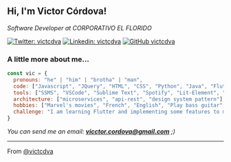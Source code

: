 <!---
victcdva/victcdva is a ✨ special ✨ repository because its `README.md` (this file) appears on your GitHub profile.
You can click the Preview link to take a look at your changes.
--->


<h2> Hi, I'm Victor Córdova!</h2>
<!--img align='right' src="https://media.giphy.com/media/ieyl9zmCjO4b4t6qoY/giphy.gif" width="230"-->
<p><em>Software Developer at CORPORATIVO EL FLORIDO</a><!--img src="https://media.giphy.com/media/fYSnHlufseco8Fh93Z/giphy.gif" width="30"--></br></em></p>

[![Twitter: victcdva](https://img.shields.io/twitter/follow/victcdva?style=social)](https://twitter.com/victcdva)
[![Linkedin: victcdva](https://img.shields.io/badge/-victcdva-blue?style=flat-square&logo=Linkedin&logoColor=white&link=https://www.linkedin.com/in/v%C3%ADctor-c%C3%B3rdova-2235b11a1/)](https://www.linkedin.com/in/v%C3%ADctor-c%C3%B3rdova-2235b11a1/)
[![GitHub victcdva](https://img.shields.io/github/followers/victcdva?label=follow&style=social)](https://github.com/victcdva)


### A little more about me...  

```javascript
const vic = {
  pronouns: "he" | "him" | "brotha" | "man",
  code: ["Javascript", "JQuery", "HTML", "CSS", "Python", "Java", "Flutter", "C#", "Xamarin", "Delphi 7"],
  tools: ["SSMS", "VSCode", "Sublime Text", "Spotify", "Lit-Element", "Polymer"],
  architecture: ["microservices", "api-rest", "design system pattern"],
  hobbies: ["Marvel's movies", "French", "English", "Play bass guitar", "Gospel Music"],
  challenge: "I am learning Flutter and implementing some features to mobile development"
}
```

 <em>You can send me an email: <b>vicctor.cordova@gmail.com</b> </b> ;)</em>

---
From [@victcdva](https://github.com/victcdva)
